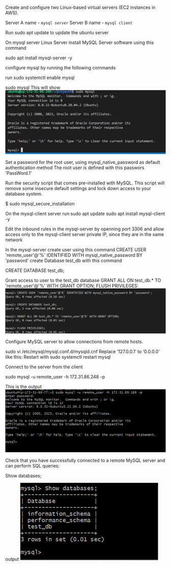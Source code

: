 Create and configure two Linux-based virtual servers (EC2 instances in AWS).

Server A name - `mysql server`
Server B name - `mysql client`

Run sudo apt update to update the ubuntu server

On mysql server Linux Server install MySQL Server software using this command 

sudo apt install mysql-server -y

configure mysql by running the following commands

run sudo systemctl enable mysql

sudo mysql 
This will show ![welcome](welcome.png)

Set a password for the root user, using mysql_native_password as default authentication method
The root user is defined with this passwors 'PassWord.1'

Run the security script that comes pre-installed with MySQL. This script will remove some insecure default settings and lock down access to your database system.

$ sudo mysql_secure_installation

On the mysql-client server run
sudo apt update 
sudo apt install mysql-client -y

Edit the inbound rules in the mysql-server by openning port 3306 and allow access only to the mysql-client server private IP, since they are in the same network

In the mysql-server
create user using this command
CREATE USER 'remote_user'@'%' IDENTIFIED WITH mysql_native_password BY 'password'
create Database test_db with this command

CREATE DATABASE test_db;

Grant access to user to the test_db database
GRANT ALL ON test_db.* TO 'remote_user'@'%' WITH GRANT OPTION;
FLUSH PRIVILEGES:
![usercreated](user%26privileges.png)

 Configure MySQL server to allow connections from remote hosts.

sudo vi /etc/mysql/mysql.conf.d/mysqld.cnf
Replace ‘127.0.0.1’ to ‘0.0.0.0’ like this:
 Restart with 
 sudo systemctl restart mysql

 Connect to the server from the client 

 sudo mysql -u remote_user -h 172.31.86.248 -p

 This is the output ![remote](remoteconnection.png)

 Check that you have successfully connected to a remote MySQL server and can perform SQL queries:

Show databases;

output ![database](showdb.png)
